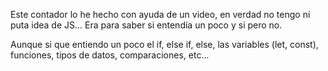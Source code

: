 Este contador lo he hecho con ayuda de un video, en verdad no tengo ni puta idea de JS...
Era para saber si entendía un poco y si pero no.

Aunque si que entiendo un poco el if, else if, else, las variables (let, const), funciones, tipos de datos, comparaciones, etc...